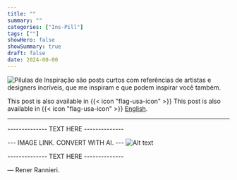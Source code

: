 ```yaml
---
title: ""
summary: ""
categories: ["Ins-Pill"]
tags: [""]
showHero: false
showSummary: true
draft: false
date: 2024-00-00
---
```


![Pílulas de Inspiração são posts curtos com referências de artistas e designers incríveis, que me inspiram e que podem inspirar você também.](cover.webp "Caption")

This post is also available in {{< icon "flag-usa-icon" >}}  This post is also available in {{< icon "flag-usa-icon" >}} [English](/blog/inspill/NAME-FOLDER-POST/).

---

-------------- TEXT HERE --------------







--- IMAGE LINK. CONVERT WITH AI. ---
![Alt text](img/NAME.webp)

-------------- TEXT HERE --------------

— Rener Rannieri.
